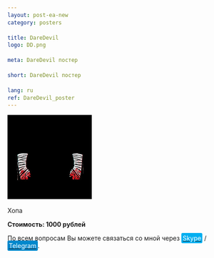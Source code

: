 ```yaml
---
layout: post-ea-new
category: posters

title: DareDevil
logo: DD.png

meta: DareDevil постер

short: DareDevil постер

lang: ru
ref: DareDevil_poster
---
```


<a data-fancybox="gallery" href="/img/posters/DD.png"><img src="/img/posters/DD.png" alt=""></a>

Хопа

**Стоимость: 1000 рублей**

По всем вопросам Вы можете связаться со мной через <a href="skype:chutkoy89?call" target="_blank"><span style="background-color:#00aff0; color:white; padding:3px; border-radius: 3px">Skype</span></a> / <a href="https://t.me/chutkoy" target="_blank"><span style="background-color:#0088cc; color:white; padding:3px; border-radius: 3px">Telegram</span></a>.